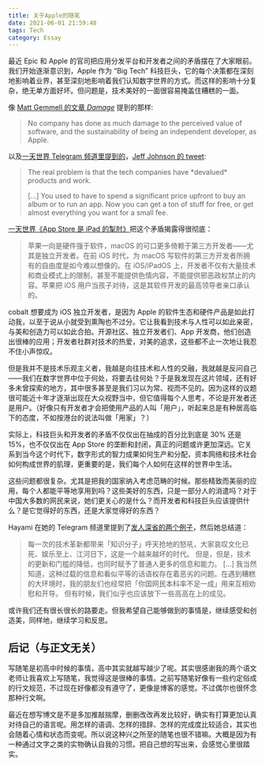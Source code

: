 ```yaml
---
title: 关于Apple的随笔
date: 2021-06-01 21:59:48
tags: Tech 
category: Essay
---
```


最近 Epic 和 Apple 的官司把应用分发平台和开发者之间的矛盾摆在了大家眼前。我们开始逐渐意识到，Apple 作为 “Big Tech” 科技巨头，它的每个决策都在深刻地影响着业界，甚至深刻地影响着我们认知数字世界的方式。而这样的影响十分复杂，绝无单方面好坏。但问题是，技术美好的一面很容易掩盖住糟糕的一面。

像 [Matt Gemmell 的文章 *Damage*](https://mattgemmell.com/damage/) 提到的那样:
> No company has done as much damage to the perceived value of software, and the sustainability of being an independent developer, as Apple.

以及[一天世界 Telegram 频道里提到的](https://t.me/yitianshijie/2595)，[Jeff Johnson 的 tweet](https://twitter.com/lapcatsoftware/status/1399318306310533123):
> The real problem is that the tech companies have \*devalued\* products and work.
>
> […] You used to have to spend a significant price upfront to buy an album or to run an app. Now you can get a ton of stuff for free, or get almost everything you want for a small fee.

[一天世界《App Store 是 iPad 的掣肘》](https://blog.yitianshijie.net/2021/05/21/app-store-is-the-elephant-in-the-room/)把这个矛盾揭露得很彻底：
> 苹果一向是硬件强于软件，macOS 的可口更多倚赖于第三方开发者——尤其是独立开发者。在前 iOS 时代，为 macOS 写软件的第三方开发者所拥有的自由度是如今难以想像的。在 iOS/iPadOS 上，开发者不仅有大量技术和商业模式上的限制，甚至不能提供色情内容，不能提供邪恶政权禁止的内容。苹果把 iOS 用户当孩子对待，这是其软件开发的最高领导者亲口承认的。

cobalt 想要成为 iOS 独立开发者，是因为 Apple 的软件生态和硬件产品是如此打动我，以至于说从小就受到熏陶也不过分。它让我看到技术与人性可以如此亲密，与美和创造力可以如此合拍。开源社区、独立开发者们、App 开发商，他们创造出很棒的应用；开发者社群对技术的热爱，对美的追求，这些都不止一次地让我忍不住小声惊叹。

但是我并不是技术乐观主义者，我越是向往技术和人性的交融，我就越是反问自己——我们在数字世界中位于何处，将要去往何处？于是我发现在这片领域，还有好多未曾探索的地方，其中很多甚至是我们习以为常、视而不见的。因为这样的议题很可能近十年才逐渐出现在大众视野当中，但它值得每个人思考，不论是开发者还是用户。（好像只有开发者才会把使用产品的人叫「用户」，听起来总是有种居高临下的态度，不如按港台的说法叫做「用家」？）

实际上，科技巨头和开发者的矛盾不仅仅出在抽成的百分比到底是 30% 还是 15%，也不仅仅出在 App Store 的垄断和封闭，真正的问题或许更加深远。它关系到当今这个时代下，数字形式的智力成果如何生产和分配，资本网络和技术社会如何构成世界的肌理，更重要的是，我们每个人如何在这样的世界中生活。

这些问题都很复杂。尤其是把我的国家纳入考虑范畴的时候。那些精致而美丽的应用，每个人都能平等地享用到吗？这些美好的东西，只是一部分人的消遣吗？对于中国大多数的网民来说，她们更关心的是什么？而开发者和科技巨头应该提供什么？是它觉得好的东西，还是大家觉得好的东西？

Hayami 在她的 Telegram 频道里提到了[发人深省的两个例子](https://t.me/hayami_kiraa/80)，然后她总结道：
> 每一次的技术革新都带来「知识分子」呼天抢地的怒吼，大家哀叹文化已死、娱乐至上、江河日下，这是一个越来越坏的时代。
> 但是，但是，技术的更新和门槛的降低，也同时赋予了普通人更多的信息和能力。
> […] 我当然知道，这种过载的信息和看似平等的话语权存在着恶劣的问题。在遇到糟糕的大环境时，我的朋友们也经常把「你国网民本科率不足一成」用来互相劝慰和开导。
> 但有时候，我们似乎也应该放下一些高高在上的成见。

或许我们还有很长很长的路要走。但我希望自己能够做到的事情是，继续感受和创造美，同样地，继续学习和反思。

## 后记（与正文无关）

写随笔是初高中时候的事情，高中其实就越写越少了呢。其实很感谢我的两个语文老师让我喜欢上写随笔，我觉得这是很棒的事情。之前写随笔好像有一些约定俗成的行文规范，不过现在好像都没有遵守了，更像是博客的感觉。不过偶尔也很怀念那种行文啊。

最近在想写博文是不是多加推敲揣摩，删删改改再发比较好，确实有打算更加认真对待自己的语言呢。用怎样的语调、怎样的措辞、怎样的完成度比较适合，其实也会随着心情和状态而变呢。所以说这种兴之所至的随笔也很不错嘛。大概是因为有一种通过文字之类的实物确认自我的习惯。把自己想的写出来，会感觉心里很踏实。
